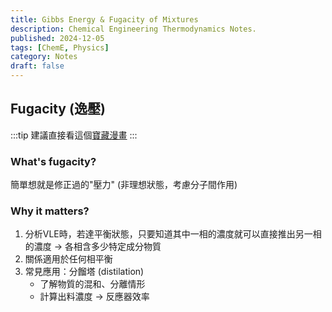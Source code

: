```yaml
---
title: Gibbs Energy & Fugacity of Mixtures
description: Chemical Engineering Thermodynamics Notes.
published: 2024-12-05
tags: [ChemE, Physics]
category: Notes
draft: false 
---
```


## Fugacity (逸壓)

:::tip
建議直接看這個[寶藏漫畫](http://survivingtheworld.net/ScienceComic5.html)
:::

### What's fugacity? 
簡單想就是修正過的"壓力" (非理想狀態，考慮分子間作用)

### Why it matters? 
1. 分析VLE時，若達平衡狀態，只要知道其中一相的濃度就可以直接推出另一相的濃度 -> 各相含多少特定成分物質
2. 關係適用於任何相平衡
3. 常見應用：分餾塔 (distilation)
    - 了解物質的混和、分離情形 
    - 計算出料濃度 -> 反應器效率